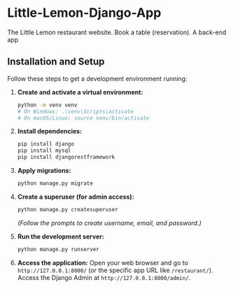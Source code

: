 # Little-Lemon-Django-App
The Little Lemon restaurant website. Book a table (reservation). A back-end app

## Installation and Setup

Follow these steps to get a development environment running:

1.  **Create and activate a virtual environment:**
    ```bash
    python -m venv venv
    # On Windows: .\venv\Scripts\activate
    # On macOS/Linux: source venv/bin/activate
    ```

2.  **Install dependencies:**
    ```bash
    pip install django
    pip install mysql
    pip install djangorestframework
    ```

3.  **Apply migrations:**
    ```bash
    python manage.py migrate
    ```

4.  **Create a superuser (for admin access):**
    ```bash
    python manage.py createsuperuser
    ```
    *(Follow the prompts to create username, email, and password.)*

5.  **Run the development server:**
    ```bash
    python manage.py runserver
    ```

6.  **Access the application:**
    Open your web browser and go to `http://127.0.0.1:8000/` (or the specific app URL like `/restaurant/`).
    Access the Django Admin at `http://127.0.0.1:8000/admin/`.
